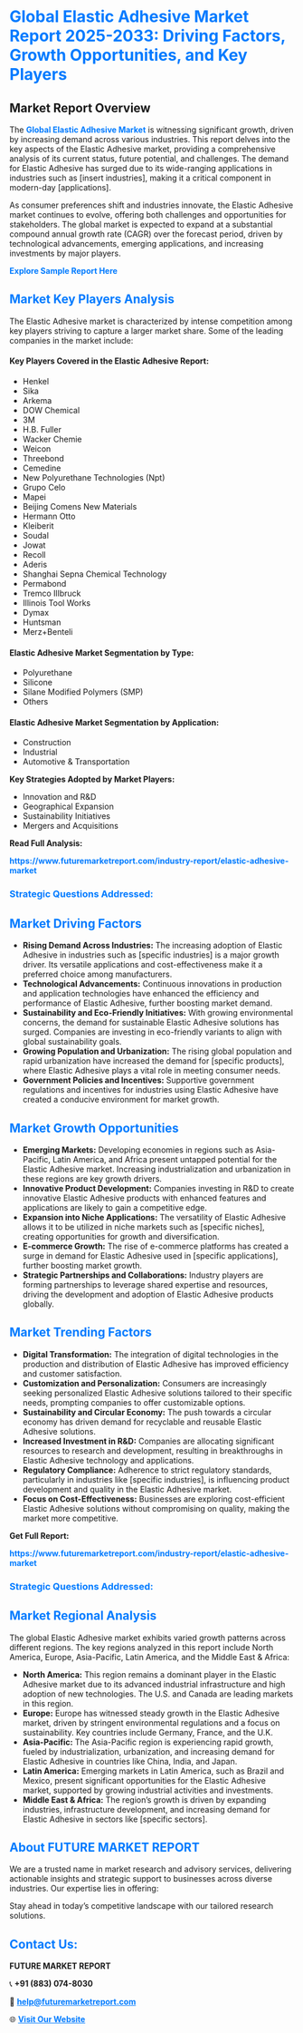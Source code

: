 <h1 style="color: #007BFF;">Global Elastic Adhesive Market Report 2025-2033: Driving Factors, Growth Opportunities, and Key Players</h1>

<section id="overview">
<h2>Market Report Overview</h2>
<p>The <a href="https://www.futuremarketreport.com/industry-report/elastic-adhesive-market" style="color: #007BFF; text-decoration: none;"><strong>Global Elastic Adhesive Market</strong></a> is witnessing significant growth, driven by increasing demand across various industries. This report delves into the key aspects of the Elastic Adhesive market, providing a comprehensive analysis of its current status, future potential, and challenges. The demand for Elastic Adhesive has surged due to its wide-ranging applications in industries such as [insert industries], making it a critical component in modern-day [applications].</p>
<p>As consumer preferences shift and industries innovate, the Elastic Adhesive market continues to evolve, offering both challenges and opportunities for stakeholders. The global market is expected to expand at a substantial compound annual growth rate (CAGR) over the forecast period, driven by technological advancements, emerging applications, and increasing investments by major players.</p>
</section>

<section id="overview">
<p><a href="https://www.futuremarketreport.com/request-sample/reportId=57897" style="color: #007BFF; text-decoration: none;"><strong>Explore Sample Report Here</strong></a></p>
</section>

<section id="key-players">
<h2 style="color: #007BFF;">Market Key Players Analysis</h2>
<p>The Elastic Adhesive market is characterized by intense competition among key players striving to capture a larger market share. Some of the leading companies in the market include:</p>
<h4>Key Players Covered in the Elastic Adhesive Report:</h4>
<ul><li>Henkel</li><li>Sika</li><li>Arkema</li><li>DOW Chemical</li><li>3M</li><li>H.B. Fuller</li><li>Wacker Chemie</li><li>Weicon</li><li>Threebond</li><li>Cemedine</li><li>New Polyurethane Technologies (Npt)</li><li>Grupo Celo</li><li>Mapei</li><li>Beijing Comens New Materials</li><li>Hermann Otto</li><li>Kleiberit</li><li>Soudal</li><li>Jowat</li><li>Recoll</li><li>Aderis</li><li>Shanghai Sepna Chemical Technology</li><li>Permabond</li><li>Tremco Illbruck</li><li>Illinois Tool Works</li><li>Dymax</li><li>Huntsman</li><li>Merz+Benteli</li></ul>
<h4>Elastic Adhesive Market Segmentation by Type:</h4>
<ul><li>Polyurethane</li><li>Silicone</li><li>Silane Modified Polymers (SMP)</li><li>Others</li></ul>

<h4>Elastic Adhesive Market Segmentation by Application:</h4>
<ul><li>Construction</li><li>Industrial</li><li>Automotive &amp; Transportation</li></ul>
<p><strong>Key Strategies Adopted by Market Players:</strong></p>
<ul>
<li>Innovation and R&D</li>
<li>Geographical Expansion</li>
<li>Sustainability Initiatives</li>
<li>Mergers and Acquisitions</li>
</ul>
</section>

<section>
<p><strong>Read Full Analysis: </strong></p><a href="https://www.futuremarketreport.com/industry-report/elastic-adhesive-market" style="color: #007BFF; text-decoration: none;"><strong>https://www.futuremarketreport.com/industry-report/elastic-adhesive-market</strong></a>
<h3 style="color: #007BFF;">Strategic Questions Addressed:</h3>
</section>

<section id="driving-factors">
<h2 style="color: #007BFF;">Market Driving Factors</h2>
<ul>
<li><strong>Rising Demand Across Industries:</strong> The increasing adoption of Elastic Adhesive in industries such as [specific industries] is a major growth driver. Its versatile applications and cost-effectiveness make it a preferred choice among manufacturers.</li>
<li><strong>Technological Advancements:</strong> Continuous innovations in production and application technologies have enhanced the efficiency and performance of Elastic Adhesive, further boosting market demand.</li>
<li><strong>Sustainability and Eco-Friendly Initiatives:</strong> With growing environmental concerns, the demand for sustainable Elastic Adhesive solutions has surged. Companies are investing in eco-friendly variants to align with global sustainability goals.</li>
<li><strong>Growing Population and Urbanization:</strong> The rising global population and rapid urbanization have increased the demand for [specific products], where Elastic Adhesive plays a vital role in meeting consumer needs.</li>
<li><strong>Government Policies and Incentives:</strong> Supportive government regulations and incentives for industries using Elastic Adhesive have created a conducive environment for market growth.</li>
</ul>
</section>

<section id="growth-opportunities">
<h2 style="color: #007BFF;">Market Growth Opportunities</h2>
<ul>
<li><strong>Emerging Markets:</strong> Developing economies in regions such as Asia-Pacific, Latin America, and Africa present untapped potential for the Elastic Adhesive market. Increasing industrialization and urbanization in these regions are key growth drivers.</li>
<li><strong>Innovative Product Development:</strong> Companies investing in R&D to create innovative Elastic Adhesive products with enhanced features and applications are likely to gain a competitive edge.</li>
<li><strong>Expansion into Niche Applications:</strong> The versatility of Elastic Adhesive allows it to be utilized in niche markets such as [specific niches], creating opportunities for growth and diversification.</li>
<li><strong>E-commerce Growth:</strong> The rise of e-commerce platforms has created a surge in demand for Elastic Adhesive used in [specific applications], further boosting market growth.</li>
<li><strong>Strategic Partnerships and Collaborations:</strong> Industry players are forming partnerships to leverage shared expertise and resources, driving the development and adoption of Elastic Adhesive products globally.</li>
</ul>
</section>

<section id="trending-factors">
<h2 style="color: #007BFF;">Market Trending Factors</h2>
<ul>
<li><strong>Digital Transformation:</strong> The integration of digital technologies in the production and distribution of Elastic Adhesive has improved efficiency and customer satisfaction.</li>
<li><strong>Customization and Personalization:</strong> Consumers are increasingly seeking personalized Elastic Adhesive solutions tailored to their specific needs, prompting companies to offer customizable options.</li>
<li><strong>Sustainability and Circular Economy:</strong> The push towards a circular economy has driven demand for recyclable and reusable Elastic Adhesive solutions.</li>
<li><strong>Increased Investment in R&D:</strong> Companies are allocating significant resources to research and development, resulting in breakthroughs in Elastic Adhesive technology and applications.</li>
<li><strong>Regulatory Compliance:</strong> Adherence to strict regulatory standards, particularly in industries like [specific industries], is influencing product development and quality in the Elastic Adhesive market.</li>
<li><strong>Focus on Cost-Effectiveness:</strong> Businesses are exploring cost-efficient Elastic Adhesive solutions without compromising on quality, making the market more competitive.</li>
</ul>
</section>

<section>
<p><strong>Get Full Report: </strong></p><a href="https://www.futuremarketreport.com/industry-report/elastic-adhesive-market" style="color: #007BFF; text-decoration: none;"><strong>https://www.futuremarketreport.com/industry-report/elastic-adhesive-market</strong></a>
<h3 style="color: #007BFF;">Strategic Questions Addressed:</h3>
</section>


<section id="regional-analysis">
<h2 style="color: #007BFF;">Market Regional Analysis</h2>
<p>The global Elastic Adhesive market exhibits varied growth patterns across different regions. The key regions analyzed in this report include North America, Europe, Asia-Pacific, Latin America, and the Middle East & Africa:</p>
<ul>
<li><strong>North America:</strong> This region remains a dominant player in the Elastic Adhesive market due to its advanced industrial infrastructure and high adoption of new technologies. The U.S. and Canada are leading markets in this region.</li>
<li><strong>Europe:</strong> Europe has witnessed steady growth in the Elastic Adhesive market, driven by stringent environmental regulations and a focus on sustainability. Key countries include Germany, France, and the U.K.</li>
<li><strong>Asia-Pacific:</strong> The Asia-Pacific region is experiencing rapid growth, fueled by industrialization, urbanization, and increasing demand for Elastic Adhesive in countries like China, India, and Japan.</li>
<li><strong>Latin America:</strong> Emerging markets in Latin America, such as Brazil and Mexico, present significant opportunities for the Elastic Adhesive market, supported by growing industrial activities and investments.</li>
<li><strong>Middle East & Africa:</strong> The region’s growth is driven by expanding industries, infrastructure development, and increasing demand for Elastic Adhesive in sectors like [specific sectors].</li>
</ul>
</section>

<footer>
<h2 style="color: #007BFF;">About FUTURE MARKET REPORT</h2>
<p>We are a trusted name in market research and advisory services, delivering actionable insights and strategic support to businesses across diverse industries. Our expertise lies in offering:</p>

<p>Stay ahead in today’s competitive landscape with our tailored research solutions.</p>

<h2 style="color: #007BFF;">Contact Us:</h2>
<p><strong>FUTURE MARKET REPORT</strong></p>
<p>📞 <strong>+91 (883) 074-8030</strong></p>
<p>📧 <strong><a href="mailto:help@futuremarketreport.com" style="color: #007BFF;">help@futuremarketreport.com</a></strong></p>
<p>🌐 <strong><a href="https://www.futuremarketreport.com/" style="color: #007BFF;">Visit Our Website</a></strong></p>
</footer>